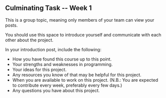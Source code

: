 ## Culminating Task -- Week 1

This is a group topic, meaning only members of your team can view your posts.

You should use this space to introduce yourself and communicate with each other about the project.

In your introduction post, include the following:

* How you have found this course up to this point.
* Your strengths and weaknesses in programming.
* Your ideas for this project.
* Any resources you know of that may be helpful for this project.
* When you are available to work on this project. (N.B.: You are expected to contribute every week, preferably every few days.)
* Any questions you have about this project. 
